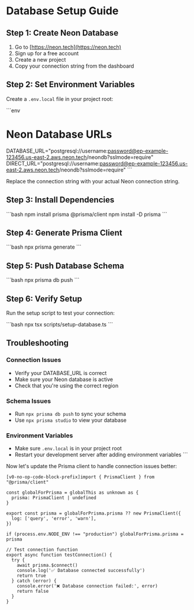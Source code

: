 # Database Setup Guide

## Step 1: Create Neon Database

1. Go to [https://neon.tech](https://neon.tech)
2. Sign up for a free account
3. Create a new project
4. Copy your connection string from the dashboard

## Step 2: Set Environment Variables

Create a `.env.local` file in your project root:

\`\`\`env
# Neon Database URLs
DATABASE_URL="postgresql://username:password@ep-example-123456.us-east-2.aws.neon.tech/neondb?sslmode=require"
DIRECT_URL="postgresql://username:password@ep-example-123456.us-east-2.aws.neon.tech/neondb?sslmode=require"
\`\`\`

Replace the connection string with your actual Neon connection string.

## Step 3: Install Dependencies

\`\`\`bash
npm install prisma @prisma/client
npm install -D prisma
\`\`\`

## Step 4: Generate Prisma Client

\`\`\`bash
npx prisma generate
\`\`\`

## Step 5: Push Database Schema

\`\`\`bash
npx prisma db push
\`\`\`

## Step 6: Verify Setup

Run the setup script to test your connection:

\`\`\`bash
npx tsx scripts/setup-database.ts
\`\`\`

## Troubleshooting

### Connection Issues
- Verify your DATABASE_URL is correct
- Make sure your Neon database is active
- Check that you're using the correct region

### Schema Issues
- Run `npx prisma db push` to sync your schema
- Use `npx prisma studio` to view your database

### Environment Variables
- Make sure `.env.local` is in your project root
- Restart your development server after adding environment variables
\`\`\`

Now let's update the Prisma client to handle connection issues better:

```typescriptreact file="lib/prisma.ts"
[v0-no-op-code-block-prefix]import { PrismaClient } from "@prisma/client"

const globalForPrisma = globalThis as unknown as {
  prisma: PrismaClient | undefined
}

export const prisma = globalForPrisma.prisma ?? new PrismaClient({
  log: ['query', 'error', 'warn'],
})

if (process.env.NODE_ENV !== "production") globalForPrisma.prisma = prisma

// Test connection function
export async function testConnection() {
  try {
    await prisma.$connect()
    console.log('✅ Database connected successfully')
    return true
  } catch (error) {
    console.error('❌ Database connection failed:', error)
    return false
  }
}
